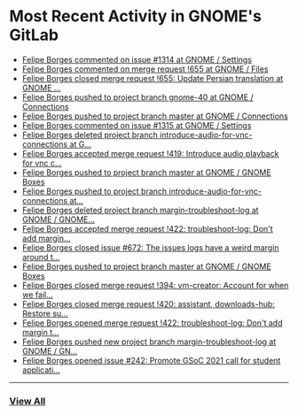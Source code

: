 # Most Recent Activity in GNOME's GitLab

<!-- BLOG-POST-LIST:START -->
- [Felipe Borges commented on issue #1314 at GNOME / Settings](https://gitlab.gnome.org/GNOME/gnome-control-center/-/issues/1314#note_1075223)
- [Felipe Borges commented on merge request !655 at GNOME / Files](https://gitlab.gnome.org/GNOME/nautilus/-/merge_requests/655#note_1075221)
- [Felipe Borges closed merge request !655: Update Persian translation at GNOME ...](https://gitlab.gnome.org/GNOME/nautilus/-/merge_requests/655)
- [Felipe Borges pushed to project branch gnome-40 at GNOME / Connections](https://gitlab.gnome.org/GNOME/connections/-/commit/37020ddc025629077ae3b52f3e675857586a4ac7)
- [Felipe Borges pushed to project branch master at GNOME / Connections](https://gitlab.gnome.org/GNOME/connections/-/commit/1ef87f00f63ab25c82759be4ecd7fc4b4f784051)
- [Felipe Borges commented on issue #1315 at GNOME / Settings](https://gitlab.gnome.org/GNOME/gnome-control-center/-/issues/1315#note_1073965)
- [Felipe Borges deleted project branch introduce-audio-for-vnc-connections at G...](https://gitlab.gnome.org/GNOME/gnome-boxes/-/commits/introduce-audio-for-vnc-connections)
- [Felipe Borges accepted merge request !419: Introduce audio playback for vnc c...](https://gitlab.gnome.org/GNOME/gnome-boxes/-/merge_requests/419)
- [Felipe Borges pushed to project branch master at GNOME / GNOME Boxes](https://gitlab.gnome.org/GNOME/gnome-boxes/-/compare/630b1e49cfe4717e84aba3c26a64c38a3ed4aa44...91de3b1777a5226135bae4f6d060e5e6279a478d)
- [Felipe Borges pushed to project branch introduce-audio-for-vnc-connections at...](https://gitlab.gnome.org/GNOME/gnome-boxes/-/compare/87452e8acf6fd15e1efdd295b131ae585aa5db8d...91de3b1777a5226135bae4f6d060e5e6279a478d)
- [Felipe Borges deleted project branch margin-troubleshoot-log at GNOME / GNOME...](https://gitlab.gnome.org/GNOME/gnome-boxes/-/commits/margin-troubleshoot-log)
- [Felipe Borges accepted merge request !422: troubleshoot-log: Don&#39;t add margin...](https://gitlab.gnome.org/GNOME/gnome-boxes/-/merge_requests/422)
- [Felipe Borges closed issue #672: The issues logs have a weird margin around t...](https://gitlab.gnome.org/GNOME/gnome-boxes/-/issues/672)
- [Felipe Borges pushed to project branch master at GNOME / GNOME Boxes](https://gitlab.gnome.org/GNOME/gnome-boxes/-/commit/630b1e49cfe4717e84aba3c26a64c38a3ed4aa44)
- [Felipe Borges closed merge request !394: vm-creator: Account for when we fail...](https://gitlab.gnome.org/GNOME/gnome-boxes/-/merge_requests/394)
- [Felipe Borges closed merge request !420: assistant, downloads-hub: Restore su...](https://gitlab.gnome.org/GNOME/gnome-boxes/-/merge_requests/420)
- [Felipe Borges opened merge request !422: troubleshoot-log: Don&#39;t add margin t...](https://gitlab.gnome.org/GNOME/gnome-boxes/-/merge_requests/422)
- [Felipe Borges pushed new project branch margin-troubleshoot-log at GNOME / GN...](https://gitlab.gnome.org/GNOME/gnome-boxes/-/commits/margin-troubleshoot-log)
- [Felipe Borges opened issue #242: Promote GSoC 2021 call for student applicati...](https://gitlab.gnome.org/Teams/Engagement/Social-Media-and-News/-/issues/242)
<!-- BLOG-POST-LIST:END -->

___

### [View All](https://gitlab.gnome.org/users/felipeborges/activity)
